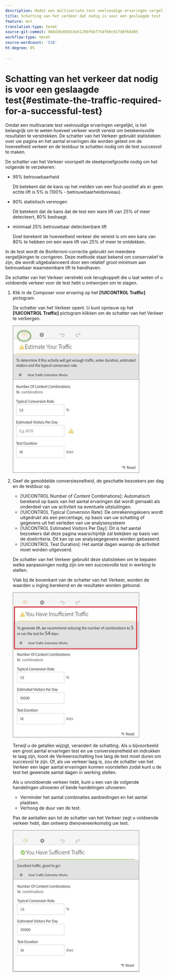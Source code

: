 ```yaml
---
description: Omdat een multivariate test veelvoudige ervaringen vergelijkt, is het belangrijk om te weten hoeveel verkeer wordt vereist om betekenisvolle resultaten te verstrekken. De schatter van het Verkeer gebruikt statistieken over uw pagina en het aantal ervaringen die worden getest om de hoeveelheid verkeer en de testduur te schatten nodig om de test succesvol te maken.
title: Schatting van het verkeer dat nodig is voor een geslaagde test
feature: mvt
translation-type: tm+mt
source-git-commit: 968d36d65016e51290f6bf754f69c91fd8f68405
workflow-type: tm+mt
source-wordcount: '510'
ht-degree: 0%

---
```



# Schatting van het verkeer dat nodig is voor een geslaagde test{#estimate-the-traffic-required-for-a-successful-test}

Omdat een multivariate test veelvoudige ervaringen vergelijkt, is het belangrijk om te weten hoeveel verkeer wordt vereist om betekenisvolle resultaten te verstrekken. De schatter van het Verkeer gebruikt statistieken over uw pagina en het aantal ervaringen die worden getest om de hoeveelheid verkeer en de testduur te schatten nodig om de test succesvol te maken.

De schatter van het Verkeer voorspelt de steekproefgrootte nodig om het volgende te verzekeren:

* 95% betrouwbaarheid

   Dit betekent dat de kans op het melden van een fout-positief als er geen echte lift is 5% is (100% - betrouwbaarheidsniveau).
* 80% statistisch vermogen

   Dit betekent dat de kans dat de test een ware lift van 25% of meer detecteert, 80% bedraagt.
* minimaal 25% betrouwbaar detecteerbare lift

   Doel berekent de hoeveelheid verkeer die vereist is om een kans van 80% te hebben om een ware lift van 25% of meer te ontdekken.

In de test wordt de Bonferroni-correctie gebruikt om meerdere vergelijkingen te corrigeren. Deze methode staat bekend om conservatief te zijn, die wordt uitgebalanceerd door een relatief groot minimum aan betrouwbaar waarneembare lift te handhaven.

De schatter van het Verkeer verstrekt ook terugkoppelt die u laat weten of u voldoende verkeer voor de test hebt u ontworpen om te slagen.

1. Klik in de Composer voor ervaring op het **[!UICONTROL Traffic]** pictogram.

   De schatter van het Verkeer opent. U kunt opnieuw op het **[!UICONTROL Traffic]** pictogram klikken om de schatter van het Verkeer te verbergen.

   ![](assets/estimatorempty.png)

1. Geef de gemiddelde conversiesnelheid, de geschatte bezoekers per dag en de testduur op.

   * [!UICONTROL Number of Content Combinations]: Automatisch berekend op basis van het aantal ervaringen dat wordt gemaakt als onderdeel van uw activiteit na eventuele uitsluitingen.
   * [!UICONTROL Typical Conversion Rate]: De omrekeningskoers wordt uitgedrukt als een percentage, op basis van uw schatting of gegevens uit het verleden van uw analysesysteem
   * [!UICONTROL Estimated Visitors Per Day]: Dit is het aantal bezoekers dat deze pagina waarschijnlijk zal bekijken op basis van de doelcriteria. Dit kan op uw analysegegevens worden gebaseerd.
   * [!UICONTROL Test Duration]: Het aantal dagen waarop de activiteit moet worden uitgevoerd.

   De schatter van het Verkeer gebruikt deze statistieken om te bepalen welke aanpassingen nodig zijn om een succesvolle test in werking te stellen.

   Vlak bij de bovenkant van de schatter van het Verkeer, worden de waarden u inging berekend en de resultaten worden getoond.

   ![](assets/estimatorinsufficient.png)

   Terwijl u de getallen wijzigt, verandert de schatting. Als u bijvoorbeeld een groot aantal ervaringen test en uw conversiesnelheid en indrukken te laag zijn, toont de Verkeersschatting hoe lang de test moet duren om succesvol te zijn. Of, als uw verkeer laag is, zou de schatter van het Verkeer een lager aantal ervaringen kunnen voorstellen zodat kunt u de test het gewenste aantal dagen in werking stellen.

   Als u onvoldoende verkeer hebt, kunt u een van de volgende handelingen uitvoeren of beide handelingen uitvoeren:

   * Verminder het aantal combinaties aanbiedingen en het aantal plaatsen.
   * Verhoog de duur van de test.

   Pas de aantallen aan tot de schatter van het Verkeer zegt u voldoende verkeer hebt, dan ontwerp dienovereenkomstig uw test.

   ![](assets/estimatorok.png)

